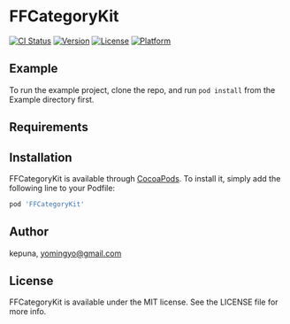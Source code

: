 # FFCategoryKit

[![CI Status](http://img.shields.io/travis/kepuna/FFCategoryKit.svg?style=flat)](https://travis-ci.org/kepuna/FFCategoryKit)
[![Version](https://img.shields.io/cocoapods/v/FFCategoryKit.svg?style=flat)](http://cocoapods.org/pods/FFCategoryKit)
[![License](https://img.shields.io/cocoapods/l/FFCategoryKit.svg?style=flat)](http://cocoapods.org/pods/FFCategoryKit)
[![Platform](https://img.shields.io/cocoapods/p/FFCategoryKit.svg?style=flat)](http://cocoapods.org/pods/FFCategoryKit)

## Example

To run the example project, clone the repo, and run `pod install` from the Example directory first.

## Requirements

## Installation

FFCategoryKit is available through [CocoaPods](http://cocoapods.org). To install
it, simply add the following line to your Podfile:

```ruby
pod 'FFCategoryKit'
```

## Author

kepuna, yomingyo@gmail.com

## License

FFCategoryKit is available under the MIT license. See the LICENSE file for more info.
